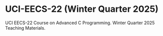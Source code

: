 # UCI-EECS-22 (Winter Quarter 2025)
UCI EECS-22 Course on Advanced C Programming. Winter Quarter 2025 Teaching Materials.
